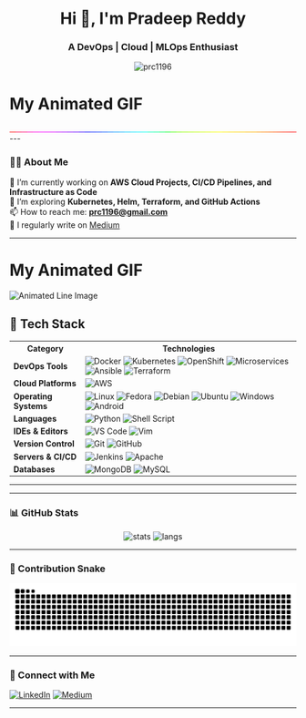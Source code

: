 

<h1 align="center">Hi 👋, I'm Pradeep Reddy</h1>
<h3 align="center">A DevOps | Cloud | MLOps Enthusiast</h3>

<p align="center">
  <img src="https://komarev.com/ghpvc/?username=prc1196&label=Profile%20views&color=0e75b6&style=flat" alt="prc1196" />
</p>

<!DOCTYPE html>
<html>
<head>
<title>Animated Image</title>
</head>
<body>

<h1>My Animated GIF</h1>

<img src="image.gif" alt="Animated Line Image">

</body>
</html>
---

### 👨‍💻 About Me

🔭 I’m currently working on **AWS Cloud Projects, CI/CD Pipelines, and Infrastructure as Code**  
🌱 I’m exploring **Kubernetes, Helm, Terraform, and GitHub Actions**  
📫 How to reach me: **prc1196@gmail.com**  
📝 I regularly write on [Medium](https://medium.com/@prc1196)

---
<!DOCTYPE html>
<html>
<head>
<title>Animated Image</title>
</head>
<body>

<h1>My Animated GIF</h1>

<img src="devops/daws-82s/repos/prc1196/image.gif" alt="Animated Line Image">

</body>
</html>

<h2>🚀 Tech Stack</h2>

<table>
  <tr>
    <th>Category</th>
    <th>Technologies</th>
  </tr>

  <tr>
    <td><strong>DevOps Tools</strong></td>
    <td>
      <img src="https://img.shields.io/badge/-Docker-2496ED?logo=docker&logoColor=white" alt="Docker">
      <img src="https://img.shields.io/badge/-Kubernetes-326CE5?logo=kubernetes&logoColor=white" alt="Kubernetes">
      <img src="https://img.shields.io/badge/-OpenShift-ee0000?logo=redhat&logoColor=white" alt="OpenShift">
      <img src="https://img.shields.io/badge/-Microservices-000000?style=flat&logo=buffer" alt="Microservices">
      <img src="https://img.shields.io/badge/-Ansible-000000?logo=ansible&logoColor=white" alt="Ansible">
      <img src="https://img.shields.io/badge/-Terraform-7B42BC?logo=terraform&logoColor=white" alt="Terraform">
    </td>
  </tr>

  <tr>
    <td><strong>Cloud Platforms</strong></td>
    <td>
      <img src="https://img.shields.io/badge/-AWS-FF9900?logo=amazonaws&logoColor=white" alt="AWS">
      </td>
  </tr>

  <tr>
    <td><strong>Operating Systems</strong></td>
    <td>
      <img src="https://img.shields.io/badge/-Linux-FCC624?logo=linux&logoColor=black" alt="Linux">
      <img src="https://img.shields.io/badge/-Fedora-294172?logo=fedora&logoColor=white" alt="Fedora">
      <img src="https://img.shields.io/badge/-Debian-A81D33?logo=debian&logoColor=white" alt="Debian">
      <img src="https://img.shields.io/badge/-Ubuntu-E95420?logo=ubuntu&logoColor=white" alt="Ubuntu">
      <img src="https://img.shields.io/badge/-Windows-0078D6?logo=windows&logoColor=white" alt="Windows">
      <img src="https://img.shields.io/badge/-Android-3DDC84?logo=android&logoColor=white" alt="Android">
    </td>
  </tr>

  <tr>
    <td><strong>Languages</strong></td>
    <td>
      <img src="https://img.shields.io/badge/-Python-3776AB?logo=python&logoColor=white" alt="Python">
      <img src="https://img.shields.io/badge/-Shell_Script-121011?logo=gnu-bash&logoColor=white" alt="Shell Script">
    </td>
  </tr>


  <tr>
    <td><strong>IDEs & Editors</strong></td>
    <td>
      <img src="https://img.shields.io/badge/-VS_Code-007ACC?logo=visualstudiocode&logoColor=white" alt="VS Code">
      <img src="https://img.shields.io/badge/-Vim-019733?logo=vim&logoColor=white" alt="Vim">
      </td>
  </tr>

  <tr>
    <td><strong>Version Control</strong></td>
    <td>
      <img src="https://img.shields.io/badge/-Git-F05032?logo=git&logoColor=white" alt="Git">
      <img src="https://img.shields.io/badge/-GitHub-181717?logo=github&logoColor=white" alt="GitHub">
    </td>
  </tr>

  <tr>
    <td><strong>Servers & CI/CD</strong></td>
    <td>
      <img src="https://img.shields.io/badge/-Jenkins-D24939?logo=jenkins&logoColor=white" alt="Jenkins">
      <img src="https://img.shields.io/badge/-Apache-D22128?logo=apache&logoColor=white" alt="Apache">
    </td>
  </tr>

   <tr>
    <td><strong>Databases</strong></td>
    <td>
      <img src="https://img.shields.io/badge/-MongoDB-47A248?logo=mongodb&logoColor=white" alt="MongoDB">
      <img src="https://img.shields.io/badge/-MySQL-4479A1?logo=mysql&logoColor=white" alt="MySQL">
    </td>
  </tr>
</table>

</body>
</html>

---

---

### 📊 GitHub Stats

<p align="center">
  <img src="https://github-readme-stats.vercel.app/api?username=prc1196&show_icons=true&theme=radical" alt="stats" />
  <img src="https://github-readme-stats.vercel.app/api/top-langs/?username=prc1196&layout=compact&theme=radical" alt="langs" />
</p>

---

### 🐍 Contribution Snake

<p align="center">
  <img src="https://raw.githubusercontent.com/prc1196/prc1196/output/github-contribution-grid-snake.svg" alt="snake gif" />
</p>

---

### 🔗 Connect with Me

[![LinkedIn](https://img.shields.io/badge/LinkedIn-blue?logo=linkedin&style=for-the-badge)](https://www.linkedin.com/in/pradeep-reddy-869492347/)
[![Medium](https://img.shields.io/badge/Medium-black?logo=medium&style=for-the-badge)](https://medium.com/@prc1196)

---
